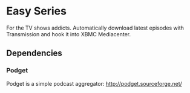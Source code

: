 # Easy Series

For the TV shows addicts. Automatically download latest episodes with Transmission and hook it into XBMC Mediacenter.

## Dependencies

### Podget

Podget is a simple podcast aggregator: http://podget.sourceforge.net/

